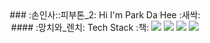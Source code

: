 <!-- https://simpleicons.org -->
<div align="center">
### :손인사::피부톤_2: Hi I'm Park Da Hee :새싹:
<br>
#### :망치와_렌치: Tech Stack :책:

<img src="https://img.shields.io/badge/Python-3766AB?style=flat-square&logo=Python&logoColor=white"/>
<img src="https://img.shields.io/badge/C-A8B9CC?style=flat-square&logo=C&logoColor=white"/>
<img src="https://img.shields.io/badge/Git-F05032?style=flat-square&logo=Git&logoColor=white"/>
<img src="https://img.shields.io/badge/Linux-FCC624?style=flat-square&logo=Linux&logoColor=white"/>
<div>
